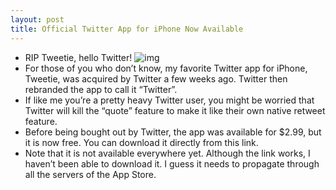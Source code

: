 ```yaml
---
layout: post
title: Official Twitter App for iPhone Now Available
---
```

* RIP Tweetie, hello Twitter!
![img](http://media.idownloadblog.com/wp-content/uploads/2010/05/twitter-iphone.png)
* For those of you who don’t know, my favorite Twitter app for iPhone, Tweetie, was acquired by Twitter a few weeks ago. Twitter then rebranded the app to call it “Twitter”.
* If like me you’re a pretty heavy Twitter user, you might be worried that Twitter will kill the “quote” feature to make it like their own native retweet feature.
* Before being bought out by Twitter, the app was available for $2.99, but it is now free. You can download it directly from this link.
* Note that it is not available everywhere yet. Although the link works, I haven’t been able to download it. I guess it needs to propagate through all the servers of the App Store.

